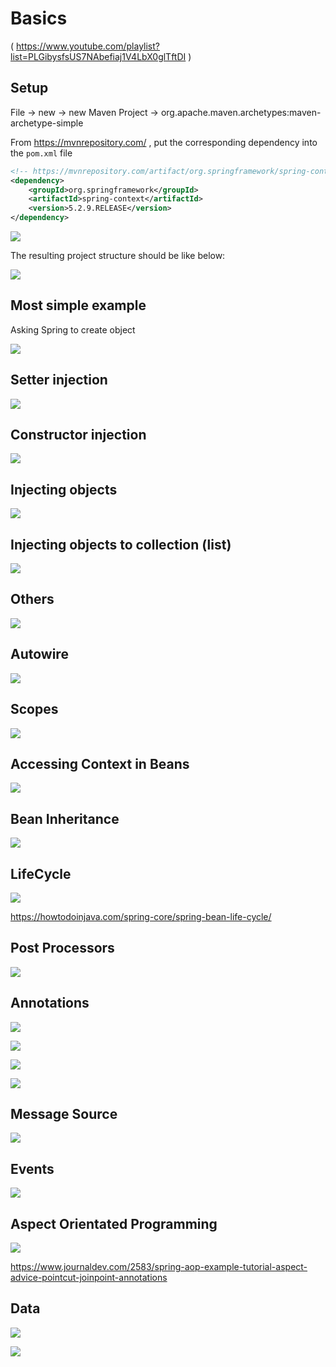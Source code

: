 # Basics

( https://www.youtube.com/playlist?list=PLGibysfsUS7NAbefiaj1V4LbX0glTftDI )

## Setup

File -> new -> new Maven Project -> org.apache.maven.archetypes:maven-archetype-simple

From https://mvnrepository.com/ , put the corresponding dependency into the `pom.xml` file

```xml
<!-- https://mvnrepository.com/artifact/org.springframework/spring-context -->
<dependency>
    <groupId>org.springframework</groupId>
    <artifactId>spring-context</artifactId>
    <version>5.2.9.RELEASE</version>
</dependency>
```

![](https://raw.githubusercontent.com/Ruslan-Aliyev/Spring-Lesson/master/Illustrations/create_simple_spring_proj.PNG)

The resulting project structure should be like below:

![](https://raw.githubusercontent.com/Ruslan-Aliyev/Spring-Lesson/master/Illustrations/simple_proj_structure.PNG)

## Most simple example

Asking Spring to create object

![](https://raw.githubusercontent.com/Ruslan-Aliyev/Spring-Lesson/master/Illustrations/most_basic_example.PNG)

## Setter injection

![](https://raw.githubusercontent.com/Ruslan-Aliyev/Spring-Lesson/master/Illustrations/setter_inj.PNG)

## Constructor injection

![](https://raw.githubusercontent.com/Ruslan-Aliyev/Spring-Lesson/master/Illustrations/constr_inj.PNG)

## Injecting objects

![](https://raw.githubusercontent.com/Ruslan-Aliyev/Spring-Lesson/master/Illustrations/inj_obj.PNG)

## Injecting objects to collection (list)

![](https://raw.githubusercontent.com/Ruslan-Aliyev/Spring-Lesson/master/Illustrations/inj_obj_to_coll.PNG)

## Others

![](https://raw.githubusercontent.com/Ruslan-Aliyev/Spring-Lesson/master/Illustrations/others.PNG)

## Autowire

![](https://raw.githubusercontent.com/Ruslan-Aliyev/Spring-Lesson/master/Illustrations/autowire.PNG)

## Scopes

![](https://raw.githubusercontent.com/Ruslan-Aliyev/Spring-Lesson/master/Illustrations/spring_scopes.png)

## Accessing Context in Beans

![](https://raw.githubusercontent.com/Ruslan-Aliyev/Spring-Lesson/master/Illustrations/app_context_aware.jpg)

## Bean Inheritance

![](https://raw.githubusercontent.com/Ruslan-Aliyev/Spring-Lesson/master/Illustrations/inheritance.jpg)

## LifeCycle

![](https://raw.githubusercontent.com/Ruslan-Aliyev/Spring-Lesson/master/Illustrations/lifecycle.png)

https://howtodoinjava.com/spring-core/spring-bean-life-cycle/

## Post Processors

![](https://raw.githubusercontent.com/Ruslan-Aliyev/Spring-Lesson/master/Illustrations/Post_Processors.jpg)

## Annotations

![](https://raw.githubusercontent.com/Ruslan-Aliyev/Spring-Lesson/master/Illustrations/Annotation_Required.png)

![](https://raw.githubusercontent.com/Ruslan-Aliyev/Spring-Lesson/master/Illustrations/Annotation_Autowired.png)

![](https://raw.githubusercontent.com/Ruslan-Aliyev/Spring-Lesson/master/Illustrations/Annotation_Other_JSR250.png)

![](https://raw.githubusercontent.com/Ruslan-Aliyev/Spring-Lesson/master/Illustrations/Annotation_Stereotypes.png)

## Message Source

![](https://raw.githubusercontent.com/Ruslan-Aliyev/Spring-Lesson/master/Illustrations/MessageSource.png)

## Events

![](https://raw.githubusercontent.com/Ruslan-Aliyev/Spring-Lesson/master/Illustrations/Event.png)

## Aspect Orientated Programming

![](https://raw.githubusercontent.com/Ruslan-Aliyev/Spring-Lesson/master/Illustrations/Aspect.png)

https://www.journaldev.com/2583/spring-aop-example-tutorial-aspect-advice-pointcut-joinpoint-annotations

## Data

![](https://raw.githubusercontent.com/Ruslan-Aliyev/Spring-Lesson/master/Illustrations/Data1.jpg)

![](https://raw.githubusercontent.com/Ruslan-Aliyev/Spring-Lesson/master/Illustrations/Data2.png)
